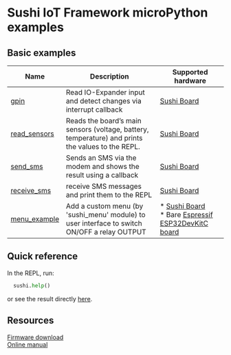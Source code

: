 # Sushi IoT Framework microPython examples

## Basic examples  
|Name|Description|Supported hardware|
|--------|--------|--------|
[gpin](gpin)|Read IO-Expander input and detect changes via interrupt callback| [Sushi Board](https://sushi-iot.github.io/sushi-iot-board/)
[read_sensors](read_sensors)|Reads the board’s main sensors (voltage, battery, temperature) and prints the values to the REPL.|[Sushi Board](https://sushi-iot.github.io/sushi-iot-board/)
[send_sms](send_sms)|Sends an SMS via the modem and shows the result using a callback|[Sushi Board](https://sushi-iot.github.io/sushi-iot-board/)
[receive_sms](receive_sms)|receive SMS messages and print them to the REPL|[Sushi Board](https://sushi-iot.github.io/sushi-iot-board/)
[menu_example](menu_example)|Add a custom menu (by 'sushi_menu' module) to user interface to switch ON/OFF a relay OUTPUT|* [Sushi Board](https://sushi-iot.github.io/sushi-iot-board/)<br>* Bare [Espressif ESP32DevKitC board](https://docs.espressif.com/projects/esp-dev-kits/en/latest/esp32/esp32-devkitc/user_guide.html)


## Quick reference
In the REPL, run:
```python
  sushi.help()
```
or see the result directly [here](sushi-quick-reference.md).

## Resources
[Firmware download](https://github.com/sushi-iot/sushi-iot-framework/releases)    
[Online manual](https://sushi-iot.github.io/sushi-iot-framework/coding/)    
